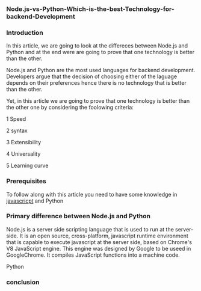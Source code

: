 ### Node.js-vs-Python-Which-is-the-best-Technology-for-backend-Development

### Introduction
In this article, we are going to look at the differeces between Node.js and Python and at the end were are going to prove that one technology is better than the other.

Node.js and Python are the most used languages for backend development. Developers argue that the decision of choosing either of the laguage depends on their preferences hence there is no technology that is better than the other.

Yet, in this article we are going to prove that one technology is better than the other one by considering the foolowing criteria:

1 Speed

2 syntax

3 Extensibility

4 Universality

5 Learning curve

### Prerequisites
To follow along with this article you need to have some knowledge in [javascricpt]() and Python

### Primary difference between Node.js and Python
Node.js is a server side scripting language that is used to run at the server-side. It is an open source, cross-platform, javascript runtime environment that is capable to execute javascript at the server side, based on Chrome's V8 JavaScript engine. This engine was designed by Google to be useed in GoogleChrome. It compiles JavaScript functions into a machine code. 

Python 



### conclusion